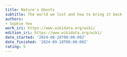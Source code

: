 ```yaml
---
title: Nature's Ghosts
subtitle: The world we lost and how to bring it back
authors:
- Sophie Yeo
work_iri: https://www.wikidata.org/wiki/
edition_iri: https://www.wikidata.org/wiki/
date_started: '2024-08-28T00:00:00Z'
date_finished: '2024-09-18T00:00:00Z'
rating: 5
---
```


